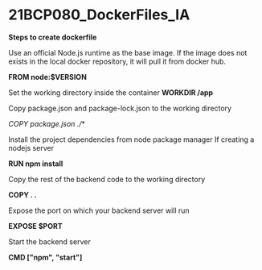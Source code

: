 # 21BCP080_DockerFiles_IA

**Steps to create dockerfile**

Use an official Node.js runtime as the base image. If the image does not exists in the
local docker repository, it will pull it from docker hub.

**FROM node:$VERSION**

Set the working directory inside the container
**WORKDIR /app**

Copy package.json and package-lock.json to the working directory

**COPY package*.json ./**

Install the project dependencies from node package manager
If creating a nodejs server

**RUN npm install**

Copy the rest of the backend code to the working directory

**COPY . .**

 Expose the port on which your backend server will run

**EXPOSE $PORT**

Start the backend server 

**CMD ["npm", "start"]**
